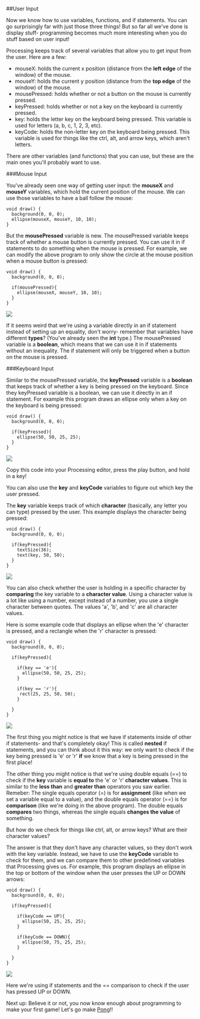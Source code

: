 ##User Input

Now we know how to use variables, functions, and if statements. You can go surprisingly far with just those three things! But so far all we've done is display stuff- programming becomes much more interesting when you do stuff based on user input!

Processing keeps track of several variables that allow you to get input from the user. Here are a few:

  - mouseX: holds the current x position (distance from the **left edge** of the window) of the mouse.
  - mouseY: holds the current y position (distance from the **top edge** of the window) of the mouse.
  - mousePressed: holds whether or not a button on the mouse is currently pressed.
  - keyPressed: holds whether or not a key on the keyboard is currently pressed.
  - key: holds the letter key on the keyboard being pressed. This variable is used for letters (a, b, c, 1, 2, 3, etc).
  - keyCode: holds the non-letter key on the keyboard being pressed. This variable is used for things like the ctrl, alt, and arrow keys, which aren't letters.
  
There are other variables (and functions) that you can use, but these are the main ones you'll probably want to use.

###Mouse Input

You've already seen one way of getting user input: the **mouseX** and **mouseY** variables, which hold the current position of the mouse. We can use those variables to have a ball follow the mouse:

    void draw() {
      background(0, 0, 0);
      ellipse(mouseX, mouseY, 10, 10);
    }
    
But the **mousePressed** variable is new. The mousePressed variable keeps track of whether a mouse button is currently pressed. You can use it in if statements to do something when the mouse is pressed. For example, we can modify the above program to only show the circle at the mouse position when a mouse button is pressed:

    void draw() {
      background(0, 0, 0);
  
      if(mousePressed){
        ellipse(mouseX, mouseY, 10, 10);
      }
    }
    
![](http://StaticVoidGames.com/tutorialsContent/hourOfCode/input1.gif)
    
If it seems weird that we're using a variable directly in an if statement instead of setting up an equality, don't worry- remember that variables have different **types**? (You've already seen the **int** type.) The mousePressed variable is a **boolean**, which means that we can use it in if statements without an inequality. The if statement will only be triggered when a button on the mouse is pressed.

###Keyboard Input

Similar to the mousePressed variable, the **keyPressed** variable is a **boolean** that keeps track of whether a key is being pressed on the keyboard. Since they keyPressed variable is a boolean, we can use it directly in an if statement. For example this program draws an ellipse only when a key on the keyboard is being pressed:

    void draw() {
      background(0, 0, 0);
  
      if(keyPressed){
        ellipse(50, 50, 25, 25);
      }
    }
    
![](http://StaticVoidGames.com/tutorialsContent/hourOfCode/input2.gif)
    
Copy this code into your Processing editor, press the play button, and hold in a key!

You can also use the **key** and **keyCode** variables to figure out which key the user pressed.

The **key** variable keeps track of which **character** (basically, any letter you can type) pressed by the user. This example displays the character being pressed:

    void draw() {
      background(0, 0, 0);
  
      if(keyPressed){
        textSize(36);
        text(key, 50, 50);
      }
    }
    
![](http://StaticVoidGames.com/tutorialsContent/hourOfCode/input3.gif)
    
You can also check whether the user is holding in a specific character by **comparing** the key variable to a **character value**. Using a character value is a lot like using a number, except instead of a number, you use a single character between quotes. The values 'a', 'b', and 'c' are all character values.

Here is some example code that displays an ellipse when the 'e' character is pressed, and a rectangle when the 'r' character is pressed:

    void draw() {
      background(0, 0, 0);
  
      if(keyPressed){
        
        if(key == 'e'){
          ellipse(50, 50, 25, 25);
        }
        
        if(key == 'r'){
         rect(25, 25, 50, 50); 
        }
     
      }
    }
    
![](http://StaticVoidGames.com/tutorialsContent/hourOfCode/input4.gif)
    
The first thing you might notice is that we have if statements inside of other if statements- and that's completely okay! This is called **nested** if statements, and you can think about it this way: we only want to check if the key being pressed is 'e' or 'r' **if** we know that a key is being pressed in the first place!

The other thing you might notice is that we're using double equals (==) to check if the **key** variable is **equal to** the 'e' or 'r' **character values**. This is similar to the **less than** and **greater than** operators you saw earlier. Remeber: The single equals operator (=) is for **assignment** (like when we set a variable equal to a value), and the double equals operator (==) is for **comparison** (like we're doing in the above program). The double equals **compares** two things, whereas the single equals **changes the value** of something.

But how do we check for things like ctrl, alt, or arrow keys? What are their character values?

The answer is that they don't have any character values, so they don't work with the key variable. Instead, we have to use the **keyCode** variable to check for them, and we can compare them to other predefined variables that Processing gives us. For example, this program displays an ellipse in the top or bottom of the window when the user presses the UP or DOWN arrows:

    void draw() {
      background(0, 0, 0);
  
      if(keyPressed){
        
        if(keyCode == UP){
          ellipse(50, 25, 25, 25);
        }
        
        if(keyCode == DOWN){
          ellipse(50, 75, 25, 25);
        }
     
      }
    }
    
![](http://StaticVoidGames.com/tutorialsContent/hourOfCode/input5.gif)
    
Here we're using if statements and the == comparison to check if the user has pressed UP or DOWN.

Next up: Believe it or not, you now know enough about programming to make your first game! Let's go make [Pong](http://staticvoidgames.com/tutorials/hourOfCode/pong)!!